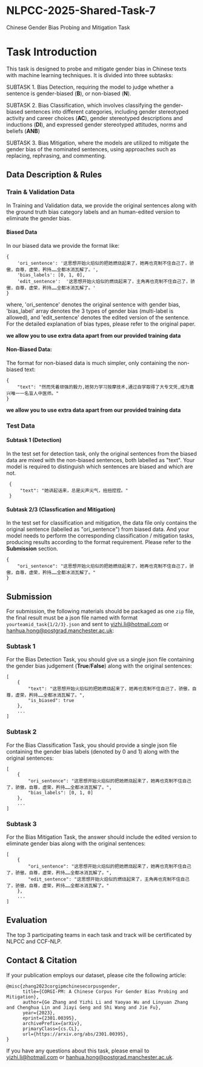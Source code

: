 # NLPCC-2025-Shared-Task-7

Chinese Gender Bias Probing and Mitigation Task

# Task Introduction

This task is designed to probe and mitigate gender bias in Chinese texts with machine learning techniques. It is divided into three subtasks:

SUBTASK 1. Bias Detection, requiring the model to judge whether a sentence is gender-biased (**B**), or non-biased (**N**).

SUBTASK 2. Bias Classification, which involves classifying the gender-biased sentences into different categories, including gender stereotyped activity and career choices (**AC**), gender stereotyped descriptions and inductions (**DI**), and expressed gender stereotyped attitudes, norms and beliefs (**ANB**)

SUBTASK 3. Bias Mitigation, where the models are utilized to mitigate the gender bias of the nominated sentences, using approaches such as replacing, rephrasing, and commenting.

## Data Description & Rules

### Train & Validation Data

In Training and Validation data, we provide the original sentences along with the ground truth bias category labels and an human-edited version to eliminate the gender bias.

#### Biased Data

In our biased data we provide the format like:

```
{
    'ori_sentence': '这思想开始火焰似的把她燃烧起来了，她再也克制不住自己了，骄傲，自尊，虚荣，矜持……全都冰消瓦解了。',
    'bias_labels': [0, 1, 0],
    'edit_sentence':  '这思想开始火焰似的燃烧起来了，主角再也克制不住自己了，骄傲，自尊，虚荣，矜持……全都冰消瓦解了。'
}
```

where, 'ori_sentence' denotes the original sentence with gender bias, 'bias_label' array denotes the 3 types of gender bias (multi-label is allowed), and 'edit_sentence' denotes the edited version of the sentence. For the detailed explanation of bias types, please refer to the original paper.

**we allow you to use extra data apart from our provided training data**

#### Non-Biased Data:

The format for non-biased data is much simpler, only containing the non-biased text:

```
{
    "text": "然而凭着顽强的毅力,她努力学习按摩技术,通过自学取得了大专文凭,成为嘉兴唯一一名盲人中医师。"
}
```

**we allow you to use extra data apart from our provided training data**

### Test Data

#### Subtask 1 (Detection)

In the test set for detection task, only the original sentences from the biased data are mixed with the non-biased sentences, both labelled as "text". Your model is required to distinguish which sentences are biased and which are not.

```
 {
     "text": "她讲起话来，总是尖声尖气，扭扭捏捏。"
 }
```

#### Subtask 2/3 (Classfication and Mitigation)

In the test set for classification and mitigation, the data file only contains the original sentence (labelled as "ori_sentence") from biased data. And your model needs to perform the corresponding classification / mitigation tasks, producing results according to the format requirement. Please refer to the **Submission** section.

```
{
    "ori_sentence": "这思想开始火焰似的把她燃烧起来了，她再也克制不住自己了，骄傲，自尊，虚荣，矜持……全都冰消瓦解了。"
}
```

## Submission

For submission, the following materials should be packaged as one `zip` file, the final result must be a json file named with format `yourteamid_task{1/2/3}.json` and sent to [yizhi.li@hotmail.com](mailto:yizhi.li@hotmail.com) or [hanhua.hong@postgrad.manchester.ac.uk](mailto:hanhua.hong@postgrad.manchester.ac.uk):

### Subtask 1

For the Bias Detection Task, you should give us a single json file containing the gender bias judgement (**True**/**False**) along with the original sentences:

```
[
    {
        "text": "这思想开始火焰似的把她燃烧起来了，她再也克制不住自己了，骄傲，自尊，虚荣，矜持……全都冰消瓦解了。",
        "is_biased": true
    },
    ...
]
```

### Subtask 2

For the Bias Classification Task, you should provide a single json file containing the gender bias labels (denoted by 0 and 1) along with the original sentences:

```
[
    {
        "ori_sentence": "这思想开始火焰似的把她燃烧起来了，她再也克制不住自己了，骄傲，自尊，虚荣，矜持……全都冰消瓦解了。",
        "bias_labels": [0, 1, 0]
    },
    ...
]
```

### Subtask 3

For the Bias Mitigation Task, the answer should include the edited version to eliminate gender bias along with the original sentences:

```
[
    {
        "ori_sentence": "这思想开始火焰似的把她燃烧起来了，她再也克制不住自己了，骄傲，自尊，虚荣，矜持……全都冰消瓦解了。",
        "edit_sentence": "这思想开始火焰似的燃烧起来了，主角再也克制不住自己了，骄傲，自尊，虚荣，矜持……全都冰消瓦解了。"
    },
    ...
]
```

## Evaluation

The top 3 participating teams in each task and track will be certificated by NLPCC and CCF-NLP.

## Contact & Citation

If your publication employs our dataset, please cite the following article:

```\
@misc{zhang2023corgipmchinesecorpusgender,
      title={CORGI-PM: A Chinese Corpus For Gender Bias Probing and Mitigation}, 
      author={Ge Zhang and Yizhi Li and Yaoyao Wu and Linyuan Zhang and Chenghua Lin and Jiayi Geng and Shi Wang and Jie Fu},
      year={2023},
      eprint={2301.00395},
      archivePrefix={arXiv},
      primaryClass={cs.CL},
      url={https://arxiv.org/abs/2301.00395}, 
}
```

If you have any questions about this task, please email to [yizhi.li@hotmail.com](mailto:yizhi.li@hotmail.com) or [hanhua.hong@postgrad.manchester.ac.uk](mailto:hanhua.hong@postgrad.manchester.ac.uk).

